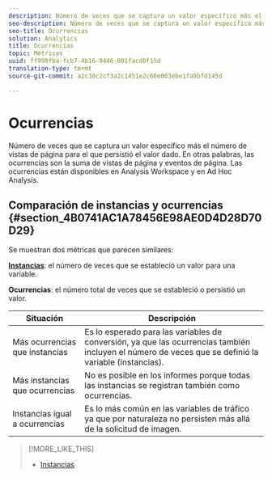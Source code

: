 ```yaml
---
description: Número de veces que se captura un valor específico más el número de vistas de página para el que persistió el valor dado. En otras palabras, las ocurrencias son la suma de vistas de página y eventos de página. Las ocurrencias están disponibles en Analysis Workspace y en Ad Hoc Analysis.
seo-description: Número de veces que se captura un valor específico más el número de vistas de página para el que persistió el valor dado. En otras palabras, las ocurrencias son la suma de vistas de página y eventos de página. Las ocurrencias están disponibles en Analysis Workspace y en Ad Hoc Analysis.
seo-title: Ocurrencias
solution: Analytics
title: Ocurrencias
topic: Métricas
uuid: ff999fba-fcb7-4b16-9446-001facd0f15d
translation-type: tm+mt
source-git-commit: a2c38c2cf3a2c1451e2c60e003ebe1fa9bfd145d

---
```



# Ocurrencias

Número de veces que se captura un valor específico más el número de vistas de página para el que persistió el valor dado. En otras palabras, las ocurrencias son la suma de vistas de página y eventos de página. Las ocurrencias están disponibles en Analysis Workspace y en Ad Hoc Analysis.

## Comparación de instancias y ocurrencias {#section_4B0741AC1A78456E98AE0D4D28D70D29}

Se muestran dos métricas que parecen similares:

**[Instancias](../../../components/c-variables/c-metrics/metrics-instance.md#concept_E3D0FEC81E1F4987B39CC467F19FFCFF)**: el número de veces que se estableció un valor para una variable.

**Ocurrencias**: el número total de veces que se estableció o persistió un valor.

| Situación | Descripción |
|---|---|
| Más ocurrencias que instancias | Es lo esperado para las variables de conversión, ya que las ocurrencias también incluyen el número de veces que se definió la variable (instancias). |
| Más instancias que ocurrencias | No es posible en los informes porque todas las instancias se registran también como ocurrencias. |
| Instancias igual a ocurrencias | Es lo más común en las variables de tráfico ya que por naturaleza no persisten más allá de la solicitud de imagen. |

>[!MORE_LIKE_THIS]
>
>* [Instancias](/help/components/c-variables/c-metrics/metrics-instance.md)

